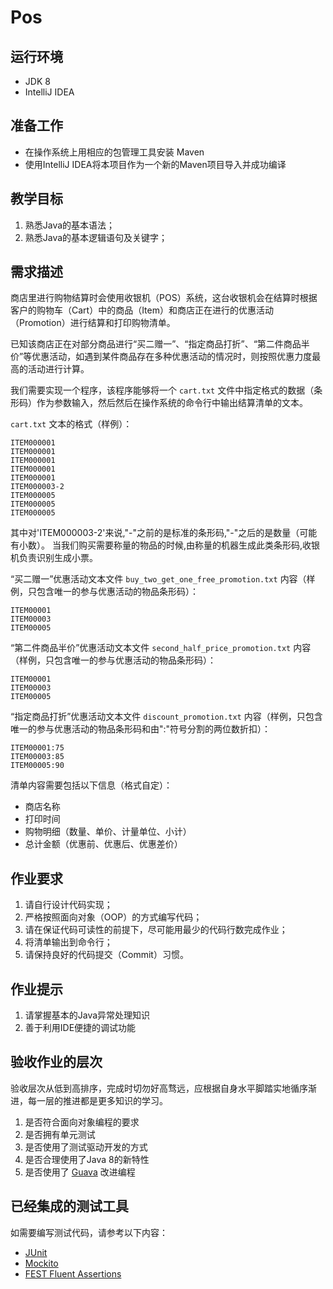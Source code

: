 # Pos

## 运行环境

- JDK 8
- IntelliJ IDEA

## 准备工作

- 在操作系统上用相应的包管理工具安装 Maven
- 使用IntelliJ IDEA将本项目作为一个新的Maven项目导入并成功编译

## 教学目标

1. 熟悉Java的基本语法；
2. 熟悉Java的基本逻辑语句及关键字；

## 需求描述

商店里进行购物结算时会使用收银机（POS）系统，这台收银机会在结算时根据客户的购物车（Cart）中的商品（Item）和商店正在进行的优惠活动（Promotion）进行结算和打印购物清单。

已知该商店正在对部分商品进行“买二赠一”、“指定商品打折”、“第二件商品半价”等优惠活动，如遇到某件商品存在多种优惠活动的情况时，则按照优惠力度最高的活动进行计算。

我们需要实现一个程序，该程序能够将一个 ```cart.txt``` 文件中指定格式的数据（条形码）作为参数输入，然后然后在操作系统的命令行中输出结算清单的文本。

```cart.txt``` 文本的格式（样例）：

```
ITEM000001
ITEM000001
ITEM000001
ITEM000001
ITEM000001
ITEM000003-2
ITEM000005
ITEM000005
ITEM000005
```

其中对'ITEM000003-2'来说,"-"之前的是标准的条形码,"-"之后的是数量（可能有小数）。
当我们购买需要称量的物品的时候,由称量的机器生成此类条形码,收银机负责识别生成小票。

“买二赠一”优惠活动文本文件 ```buy_two_get_one_free_promotion.txt``` 内容（样例，只包含唯一的参与优惠活动的物品条形码）：

```
ITEM00001
ITEM00003
ITEM00005
```

“第二件商品半价”优惠活动文本文件 ```second_half_price_promotion.txt``` 内容（样例，只包含唯一的参与优惠活动的物品条形码）：

```
ITEM00001
ITEM00003
ITEM00005
```

“指定商品打折”优惠活动文本文件 ```discount_promotion.txt``` 内容（样例，只包含唯一的参与优惠活动的物品条形码和由":"符号分割的两位数折扣）：

```
ITEM00001:75
ITEM00003:85
ITEM00005:90
```

清单内容需要包括以下信息（格式自定）：

- 商店名称
- 打印时间
- 购物明细（数量、单价、计量单位、小计）
- 总计金额（优惠前、优惠后、优惠差价）


## 作业要求

1. 请自行设计代码实现；
2. 严格按照面向对象（OOP）的方式编写代码；
3. 请在保证代码可读性的前提下，尽可能用最少的代码行数完成作业；
4. 将清单输出到命令行；
5. 请保持良好的代码提交（Commit）习惯。

## 作业提示

1. 请掌握基本的Java异常处理知识
2. 善于利用IDE便捷的调试功能

## 验收作业的层次

验收层次从低到高排序，完成时切勿好高骛远，应根据自身水平脚踏实地循序渐进，每一层的推进都是更多知识的学习。

1. 是否符合面向对象编程的要求
2. 是否拥有单元测试
3. 是否使用了测试驱动开发的方式
4. 是否合理使用了Java 8的新特性
5. 是否使用了 [Guava](https://code.google.com/p/guava-libraries/) 改进编程

## 已经集成的测试工具

如需要编写测试代码，请参考以下内容：

- [JUnit](http://junit.org)
- [Mockito](https://code.google.com/p/mockito/)
- [FEST Fluent Assertions](https://github.com/alexruiz/fest-assert-2.x)
